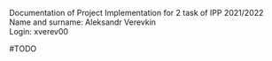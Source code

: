 Documentation of Project Implementation for 2 task of IPP 2021/2022<br/>
Name and surname: Aleksandr Verevkin<br/>
Login: xverev00<br/>

#TODO